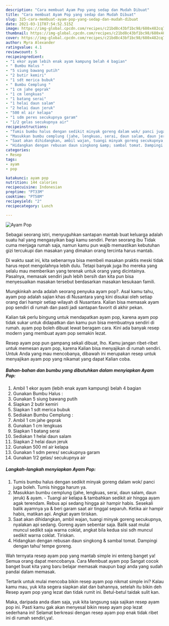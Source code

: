 ```yaml
---
description: "Cara membuat Ayam Pop yang sedap dan Mudah Dibuat"
title: "Cara membuat Ayam Pop yang sedap dan Mudah Dibuat"
slug: 325-cara-membuat-ayam-pop-yang-sedap-dan-mudah-dibuat
date: 2021-03-11T07:54:52.515Z
image: https://img-global.cpcdn.com/recipes/c21bd8c43bf1bc98/680x482cq70/ayam-pop-foto-resep-utama.jpg
thumbnail: https://img-global.cpcdn.com/recipes/c21bd8c43bf1bc98/680x482cq70/ayam-pop-foto-resep-utama.jpg
cover: https://img-global.cpcdn.com/recipes/c21bd8c43bf1bc98/680x482cq70/ayam-pop-foto-resep-utama.jpg
author: Myra Alexander
ratingvalue: 4.1
reviewcount: 5
recipeingredient:
- "1 ekor ayam lebih enak ayam kampung belah 4 bagian"
- " Bumbu Halus "
- "5 siung bawang putih"
- "2 butir kemiri"
- "1 sdt merica bubuk"
- " Bumbu Cemplung "
- "1 cm jahe geprak"
- "1 cm lengkuas"
- "1 batang serai"
- "1 helai daun salam"
- "2 helai daun jeruk"
- "500 ml air kelapa"
- "1 sdm peres secukupnya garam"
- "1/2 gelas secukupnya air"
recipeinstructions:
- "Tumis bumbu halus dengan sedikit minyak goreng dalam wok/ panci juga boleh. Tumis hingga harum ya."
- "Masukkan bumbu cemplung (jahe, lengkuas, serai, daun salam, daun jeruk) &amp; ayam. Tuangi air kelapa &amp; tambahkan sedikit air hingga ayam agak terendam. Rebus api sedang hingga air hampir habis. Sesekali balik ayamnya ya &amp; beri garam saat air tinggal separuh. Ketika air hampir habis, matikan api. Angkat ayam tiriskan."
- "Saat akan dihidangkan, ambil wajan, tuangi minyak goreng secukupnya, nyalakan api sedang. Goreng ayam sebentar saja. Balik saat mulai muncul sedikit saja warna coklat, angkat bila kedua sisi sdh muncul sedikit warna coklat. Tiriskan."
- "Hidangkan dengan rebusan daun singkong &amp; sambal tomat. Dampingi dengan tahu/ tempe goreng."
categories:
- Resep
tags:
- ayam
- pop

katakunci: ayam pop 
nutrition: 144 calories
recipecuisine: Indonesian
preptime: "PT33M"
cooktime: "PT58M"
recipeyield: "2"
recipecategory: Lunch

---
```



![Ayam Pop](https://img-global.cpcdn.com/recipes/c21bd8c43bf1bc98/680x482cq70/ayam-pop-foto-resep-utama.jpg)

Sebagai seorang istri, menyuguhkan santapan mantab buat keluarga adalah suatu hal yang mengasyikan bagi kamu sendiri. Peran seorang ibu Tidak cuma menjaga rumah saja, namun kamu pun wajib memastikan kebutuhan gizi tercukupi dan masakan yang dimakan orang tercinta harus mantab.

Di waktu  saat ini, kita sebenarnya bisa membeli masakan praktis meski tidak harus repot mengolahnya lebih dulu. Tetapi banyak juga lho mereka yang selalu mau memberikan yang terenak untuk orang yang dicintainya. Pasalnya, memasak sendiri jauh lebih bersih dan kita pun bisa menyesuaikan masakan tersebut berdasarkan masakan kesukaan famili. 



Mungkinkah anda adalah seorang penyuka ayam pop?. Asal kamu tahu, ayam pop adalah sajian khas di Nusantara yang kini disukai oleh setiap orang dari hampir setiap wilayah di Nusantara. Kalian bisa memasak ayam pop sendiri di rumah dan pasti jadi santapan favorit di akhir pekan.

Kalian tak perlu bingung untuk mendapatkan ayam pop, karena ayam pop tidak sukar untuk didapatkan dan kamu pun bisa membuatnya sendiri di rumah. ayam pop boleh dibuat lewat beragam cara. Kini ada banyak resep modern yang membuat ayam pop semakin lezat.

Resep ayam pop pun gampang sekali dibuat, lho. Kamu jangan ribet-ribet untuk memesan ayam pop, karena Kalian bisa menyajikan di rumah sendiri. Untuk Anda yang mau mencobanya, dibawah ini merupakan resep untuk menyajikan ayam pop yang nikamat yang dapat Kalian coba.

<!--inarticleads1-->

##### Bahan-bahan dan bumbu yang dibutuhkan dalam menyiapkan Ayam Pop:

1. Ambil 1 ekor ayam (lebih enak ayam kampung) belah 4 bagian
1. Gunakan  Bumbu Halus :
1. Gunakan 5 siung bawang putih
1. Siapkan 2 butir kemiri
1. Siapkan 1 sdt merica bubuk
1. Sediakan  Bumbu Cemplung :
1. Ambil 1 cm jahe geprak
1. Gunakan 1 cm lengkuas
1. Siapkan 1 batang serai
1. Sediakan 1 helai daun salam
1. Siapkan 2 helai daun jeruk
1. Gunakan 500 ml air kelapa
1. Gunakan 1 sdm peres/ secukupnya garam
1. Gunakan 1/2 gelas/ secukupnya air




<!--inarticleads2-->

##### Langkah-langkah menyiapkan Ayam Pop:

1. Tumis bumbu halus dengan sedikit minyak goreng dalam wok/ panci juga boleh. Tumis hingga harum ya.
1. Masukkan bumbu cemplung (jahe, lengkuas, serai, daun salam, daun jeruk) &amp; ayam. - Tuangi air kelapa &amp; tambahkan sedikit air hingga ayam agak terendam. Rebus api sedang hingga air hampir habis. Sesekali balik ayamnya ya &amp; beri garam saat air tinggal separuh. Ketika air hampir habis, matikan api. Angkat ayam tiriskan.
1. Saat akan dihidangkan, ambil wajan, tuangi minyak goreng secukupnya, nyalakan api sedang. Goreng ayam sebentar saja. Balik saat mulai muncul sedikit saja warna coklat, angkat bila kedua sisi sdh muncul sedikit warna coklat. Tiriskan.
1. Hidangkan dengan rebusan daun singkong &amp; sambal tomat. Dampingi dengan tahu/ tempe goreng.




Wah ternyata resep ayam pop yang mantab simple ini enteng banget ya! Semua orang dapat mencobanya. Cara Membuat ayam pop Sangat cocok banget buat kita yang baru belajar memasak maupun bagi anda yang sudah pandai dalam memasak.

Tertarik untuk mulai mencoba bikin resep ayam pop nikmat simple ini? Kalau kamu mau, yuk kita segera siapkan alat dan bahannya, setelah itu bikin deh Resep ayam pop yang lezat dan tidak rumit ini. Betul-betul taidak sulit kan. 

Maka, daripada anda diam saja, yuk kita langsung saja sajikan resep ayam pop ini. Pasti kamu gak akan menyesal bikin resep ayam pop lezat sederhana ini! Selamat berkreasi dengan resep ayam pop enak tidak ribet ini di rumah sendiri,ya!.

